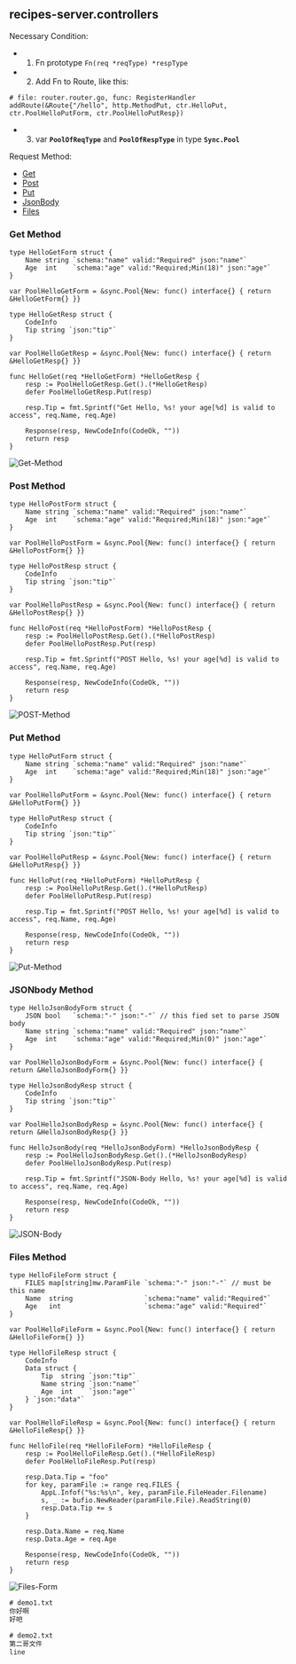 ## recipes-server.controllers

Necessary Condition:

* 1. Fn prototype `Fn(req *reqType) *respType`
* 2. Add Fn to Route, like this:
```golang
# file: router.router.go, func: RegisterHandler
addRoute(&Route{"/hello", http.MethodPut, ctr.HelloPut, ctr.PoolHelloPutForm, ctr.PoolHelloPutResp})
```
* 3. var **`PoolOfReqType`** and **`PoolOfRespType`** in type **`Sync.Pool`**

Request Method: 

* [Get](#get-method) 
* [Post](#post-method)
* [Put](#put-method)
* [JsonBody](#jsonbody-method)
* [Files](#files-method)

### Get Method

```golang
type HelloGetForm struct {
	Name string `schema:"name" valid:"Required" json:"name"`
	Age  int    `schema:"age" valid:"Required;Min(18)" json:"age"`
}

var PoolHelloGetForm = &sync.Pool{New: func() interface{} { return &HelloGetForm{} }}

type HelloGetResp struct {
	CodeInfo
	Tip string `json:"tip"`
}

var PoolHelloGetResp = &sync.Pool{New: func() interface{} { return &HelloGetResp{} }}

func HelloGet(req *HelloGetForm) *HelloGetResp {
	resp := PoolHelloGetResp.Get().(*HelloGetResp)
	defer PoolHelloGetResp.Put(resp)

	resp.Tip = fmt.Sprintf("Get Hello, %s! your age[%d] is valid to access", req.Name, req.Age)

	Response(resp, NewCodeInfo(CodeOk, ""))
	return resp
}
```

![Get-Method](https://raw.githubusercontent.com/yeqown/recipes-server/master/screenshots/getmethod.png)

### Post Method

```golang
type HelloPostForm struct {
	Name string `schema:"name" valid:"Required" json:"name"`
	Age  int    `schema:"age" valid:"Required;Min(18)" json:"age"`
}

var PoolHelloPostForm = &sync.Pool{New: func() interface{} { return &HelloPostForm{} }}

type HelloPostResp struct {
	CodeInfo
	Tip string `json:"tip"`
}

var PoolHelloPostResp = &sync.Pool{New: func() interface{} { return &HelloPostResp{} }}

func HelloPost(req *HelloPostForm) *HelloPostResp {
	resp := PoolHelloPostResp.Get().(*HelloPostResp)
	defer PoolHelloPostResp.Put(resp)

	resp.Tip = fmt.Sprintf("POST Hello, %s! your age[%d] is valid to access", req.Name, req.Age)

	Response(resp, NewCodeInfo(CodeOk, ""))
	return resp
}
```
![POST-Method](https://raw.githubusercontent.com/yeqown/recipes-server/master/screenshots/postmethod.png)

### Put Method

```golang
type HelloPutForm struct {
	Name string `schema:"name" valid:"Required" json:"name"`
	Age  int    `schema:"age" valid:"Required;Min(18)" json:"age"`
}

var PoolHelloPutForm = &sync.Pool{New: func() interface{} { return &HelloPutForm{} }}

type HelloPutResp struct {
	CodeInfo
	Tip string `json:"tip"`
}

var PoolHelloPutResp = &sync.Pool{New: func() interface{} { return &HelloPutResp{} }}

func HelloPut(req *HelloPutForm) *HelloPutResp {
	resp := PoolHelloPutResp.Get().(*HelloPutResp)
	defer PoolHelloPutResp.Put(resp)

	resp.Tip = fmt.Sprintf("POST Hello, %s! your age[%d] is valid to access", req.Name, req.Age)

	Response(resp, NewCodeInfo(CodeOk, ""))
	return resp
}
```

![Put-Method](https://raw.githubusercontent.com/yeqown/recipes-server/master/screenshots/putmethod.png)

### JSONbody Method

```golang
type HelloJsonBodyForm struct {
	JSON bool   `schema:"-" json:"-"` // this fied set to parse JSON body
	Name string `schema:"name" valid:"Required" json:"name"`
	Age  int    `schema:"age" valid:"Required;Min(0)" json:"age"`
}

var PoolHelloJsonBodyForm = &sync.Pool{New: func() interface{} { return &HelloJsonBodyForm{} }}

type HelloJsonBodyResp struct {
	CodeInfo
	Tip string `json:"tip"`
}

var PoolHelloJsonBodyResp = &sync.Pool{New: func() interface{} { return &HelloJsonBodyResp{} }}

func HelloJsonBody(req *HelloJsonBodyForm) *HelloJsonBodyResp {
	resp := PoolHelloJsonBodyResp.Get().(*HelloJsonBodyResp)
	defer PoolHelloJsonBodyResp.Put(resp)

	resp.Tip = fmt.Sprintf("JSON-Body Hello, %s! your age[%d] is valid to access", req.Name, req.Age)

	Response(resp, NewCodeInfo(CodeOk, ""))
	return resp
}
```

![JSON-Body](https://raw.githubusercontent.com/yeqown/recipes-server/master/screenshots/jsonbody.png)

### Files Method

```golang
type HelloFileForm struct {
	FILES map[string]mw.ParamFile `schema:"-" json:"-"` // must be this name
	Name  string                  `schema:"name" valid:"Required"`
	Age   int                     `schema:"age" valid:"Required"`
}

var PoolHelloFileForm = &sync.Pool{New: func() interface{} { return &HelloFileForm{} }}

type HelloFileResp struct {
	CodeInfo
	Data struct {
		Tip  string `json:"tip"`
		Name string `json:"name"`
		Age  int    `json:"age"`
	} `json:"data"`
}

var PoolHelloFileResp = &sync.Pool{New: func() interface{} { return &HelloFileResp{} }}

func HelloFile(req *HelloFileForm) *HelloFileResp {
	resp := PoolHelloFileResp.Get().(*HelloFileResp)
	defer PoolHelloFileResp.Put(resp)

	resp.Data.Tip = "foo"
	for key, paramFile := range req.FILES {
		AppL.Infof("%s:%s\n", key, paramFile.FileHeader.Filename)
		s, _ := bufio.NewReader(paramFile.File).ReadString(0)
		resp.Data.Tip += s
	}

	resp.Data.Name = req.Name
	resp.Data.Age = req.Age

	Response(resp, NewCodeInfo(CodeOk, ""))
	return resp
}
```

![Files-Form](https://raw.githubusercontent.com/yeqown/recipes-server/master/screenshots/files.png)

```txt
# demo1.txt
你好啊
好吧

# demo2.txt
第二哥文件
line
```
